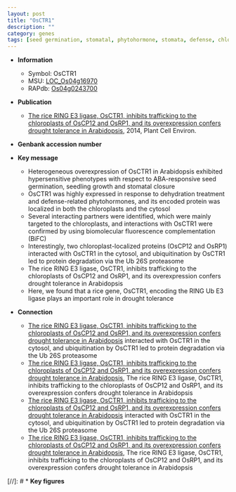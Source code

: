 ```yaml
---
layout: post
title: "OsCTR1"
description: ""
category: genes
tags: [seed germination, stomatal, phytohormone, stomata, defense, chloroplast, drought, seed, growth, drought tolerance, seedling]
---
```


* **Information**  
    + Symbol: OsCTR1  
    + MSU: [LOC_Os04g16970](http://rice.plantbiology.msu.edu/cgi-bin/ORF_infopage.cgi?orf=LOC_Os04g16970)  
    + RAPdb: [Os04g0243700](http://rapdb.dna.affrc.go.jp/viewer/gbrowse_details/irgsp1?name=Os04g0243700)  

* **Publication**  
    + [The rice RING E3 ligase, OsCTR1, inhibits trafficking to the chloroplasts of OsCP12 and OsRP1, and its overexpression confers drought tolerance in Arabidopsis](http://www.ncbi.nlm.nih.gov/pubmed?term=The+rice+RING+E3+ligase,+OsCTR1,+inhibits+trafficking+to+the+chloroplasts+of+OsCP12+and+OsRP1,+and+its+overexpression+confers+drought+tolerance+in+Arabidopsis%5BTitle%5D), 2014, Plant Cell Environ.

* **Genbank accession number**  

* **Key message**  
    + Heterogeneous overexpression of OsCTR1 in Arabidopsis exhibited hypersensitive phenotypes with respect to ABA-responsive seed germination, seedling growth and stomatal closure
    + OsCTR1 was highly expressed in response to dehydration treatment and defense-related phytohormones, and its encoded protein was localized in both the chloroplasts and the cytosol
    + Several interacting partners were identified, which were mainly targeted to the chloroplasts, and interactions with OsCTR1 were confirmed by using biomolecular fluorescence complementation (BiFC)
    + Interestingly, two chloroplast-localized proteins (OsCP12 and OsRP1) interacted with OsCTR1 in the cytosol, and ubiquitination by OsCTR1 led to protein degradation via the Ub 26S proteasome
    + The rice RING E3 ligase, OsCTR1, inhibits trafficking to the chloroplasts of OsCP12 and OsRP1, and its overexpression confers drought tolerance in Arabidopsis
    + Here, we found that a rice gene, OsCTR1, encoding the RING Ub E3 ligase plays an important role in drought tolerance

* **Connection**  
    + [The rice RING E3 ligase, OsCTR1, inhibits trafficking to the chloroplasts of OsCP12 and OsRP1, and its overexpression confers drought tolerance in Arabidopsis](OsCP12+and+OsRP1) interacted with OsCTR1 in the cytosol, and ubiquitination by OsCTR1 led to protein degradation via the Ub 26S proteasome
    + [The rice RING E3 ligase, OsCTR1, inhibits trafficking to the chloroplasts of OsCP12 and OsRP1, and its overexpression confers drought tolerance in Arabidopsis](http://www.ncbi.nlm.nih.gov/pubmed?term=The+rice+RING+E3+ligase,+OsCTR1,+inhibits+trafficking+to+the+chloroplasts+of+OsCP12+and+OsRP1,+and+its+overexpression+confers+drought+tolerance+in+Arabidopsis%5BTitle%5D), The rice RING E3 ligase, OsCTR1, inhibits trafficking to the chloroplasts of OsCP12 and OsRP1, and its overexpression confers drought tolerance in Arabidopsis
    + [The rice RING E3 ligase, OsCTR1, inhibits trafficking to the chloroplasts of OsCP12 and OsRP1, and its overexpression confers drought tolerance in Arabidopsis](OsCP12+and+OsRP1) interacted with OsCTR1 in the cytosol, and ubiquitination by OsCTR1 led to protein degradation via the Ub 26S proteasome
    + [The rice RING E3 ligase, OsCTR1, inhibits trafficking to the chloroplasts of OsCP12 and OsRP1, and its overexpression confers drought tolerance in Arabidopsis](http://www.ncbi.nlm.nih.gov/pubmed?term=The+rice+RING+E3+ligase,+OsCTR1,+inhibits+trafficking+to+the+chloroplasts+of+OsCP12+and+OsRP1,+and+its+overexpression+confers+drought+tolerance+in+Arabidopsis%5BTitle%5D), The rice RING E3 ligase, OsCTR1, inhibits trafficking to the chloroplasts of OsCP12 and OsRP1, and its overexpression confers drought tolerance in Arabidopsis

[//]: # * **Key figures**  


